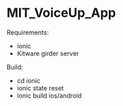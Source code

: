 # MIT_VoiceUp_App

Requirements:

- ionic
- Kitware girder server

Build:

- cd ionic
- ionic state reset
- ionic build ios/android
